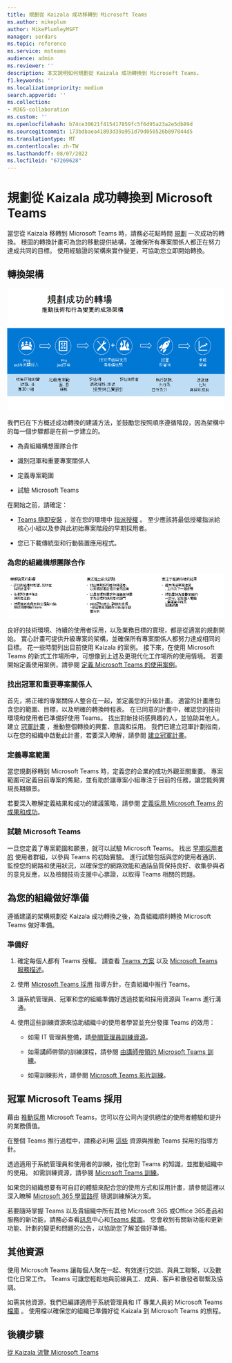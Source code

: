 ```yaml
---
title: 規劃從 Kaizala 成功移轉到 Microsoft Teams
ms.author: mikeplum
author: MikePlumleyMSFT
manager: serdars
ms.topic: reference
ms.service: msteams
audience: admin
ms.reviewer: ''
description: 本文說明如何規劃從 Kaizala 成功轉換到 Microsoft Teams。
f1.keywords: ''
ms.localizationpriority: medium
search.appverid: ''
ms.collection:
- M365-collaboration
ms.custom: ''
ms.openlocfilehash: b74ce30621f415417859fc5f6d95a23a2e5db89d
ms.sourcegitcommit: 173bdbaea41893d39a951d79d050526b897044d5
ms.translationtype: MT
ms.contentlocale: zh-TW
ms.lasthandoff: 08/07/2022
ms.locfileid: "67269628"
---
```

# <a name="planning-for-a-successful-transition-from-kaizala-to-microsoft-teams"></a>規劃從 Kaizala 成功轉換到 Microsoft Teams

當您從 Kaizala 移轉到 Microsoft Teams 時，請務必花點時間 [規劃](/microsoftteams/deploy-enterprise-setup?tabs=ChatTeamsChannels#plan-your-deployment) 一次成功的轉換。 穩固的轉換計畫可為您的移動提供結構，並確保所有專案關係人都正在努力達成共同的目標。 使用經驗證的架構來實作變更，可協助您立即開始轉換。

## <a name="transition-framework"></a>轉換架構

![描繪轉場指導方針的影像](media/plan-for-successful-transition.png)

我們已在下方概述成功轉換的建議方法，並鼓勵您按照順序遵循階段，因為架構中的每一個步驟都是在前一步建立的。

- 為貴組織構想團隊合作

- 識別冠軍和重要專案關係人

- 定義專案範圍

- 試驗 Microsoft Teams

在開始之前，請確定：

- [Teams 隨即安裝](/microsoftteams/get-clients) ，並在您的環境中 [指派授權](/office365/servicedescriptions/teams-service-description) 。 至少應該將最低授權指派給核心小組以及參與此初始專案階段的早期採用者。

- 您已下載傳統型和行動裝置應用程式。

### <a name="envision-teamwork-for-your-organization"></a>為您的組織構想團隊合作

![描述其他轉場指引的影像](media/kaizala-framework-guidance.png)

良好的技術環境、持續的使用者採用，以及業務目標的實現，都是從適當的規劃開始。 實心計畫可提供升級專案的架構，並確保所有專案關係人都努力達成相同的目標。 花一些時間列出目前使用 Kaizala 的案例。 接下來，在使用 Microsoft Teams 的新式工作場所中，可想像到上述及更現代化工作場所的使用情境。 若要開始定義使用案例，請參閱 [定義 Microsoft Teams 的使用案例](/microsoftteams/teams-adoption-define-usage-scenarios)。

### <a name="identify-champions-and-critical-stakeholders"></a>找出冠軍和重要專案關係人

首先，將正確的專案關係人整合在一起，並定義您的升級計畫。 適當的計畫應包含您的範圍、目標，以及明確的轉換時程表。 在已同意的計畫中，確認您的技術環境和使用者已準備好使用 Teams。 找出對新技術感興趣的人，並協助其他人。 建立 [冠軍計畫](/microsoftteams/teams-adoption-create-champions-program) ，推動整個轉換的興奮、意識和採用。 我們已建立冠軍計劃指南，以在您的組織中啟動此計畫，若要深入瞭解，請參閱 [建立冠軍計畫](https://view.officeapps.live.com/op/view.aspx?src=https://fto365dev.blob.core.windows.net:443/media/Default/DocResources/Adoption/Build_Champions_Program_Guide.pptx)。

### <a name="define-your-project-scope"></a>定義專案範圍

當您規劃移轉到 Microsoft Teams 時，定義您的企業的成功外觀至關重要。  專案範圍可定義目前專案的焦點，並有助於讓專案小組專注于目前的任務，讓您能夠實現長期願景。

若要深入瞭解定義結果和成功的建議策略，請參閱 [定義採用 Microsoft Teams 的成果和成功](/microsoftteams/teams-adoption-define-outcomes)。

### <a name="pilot-microsoft-teams"></a>試驗 Microsoft Teams

一旦您定義了專案範圍和願景，就可以試驗 Microsoft Teams。 找出 [早期採用者的](/microsoftteams/teams-adoption-onboard-early-adopters) 使用者群組，以參與 Teams 的初始實驗。 進行試驗包括與您的使用者通訊、監控您的網路和使用狀況，以確保您的網路效能和通話品質保持良好、收集參與者的意見反應，以及檢閱技術支援中心票證，以取得 Teams 相關的問題。

## <a name="prepare-your-organization"></a>為您的組織做好準備

遵循建議的架構規劃從 Kaizala 成功轉換之後，為貴組織順利轉換 Microsoft Teams 做好準備。

### <a name="get-ready"></a>準備好

 1. 確定每個人都有 Teams 授權。 請查看 [Teams 方案](https://www.microsoft.com/microsoft-teams/compare-microsoft-teams-options?activetab=pivot%3aprimaryr1) 以及 [Microsoft Teams 服務描述](/office365/servicedescriptions/teams-service-description)。

 2. 使用 [Microsoft Teams 採用](https://adoption.microsoft.com/microsoft-teams/#get-started) 指導方針，在貴組織中推行 Teams。

 3. 讓系統管理員、冠軍和您的組織準備好透過技能和採用資源與 Teams 進行溝通。  

 4. 使用這些訓練資源來協助組織中的使用者學習並充分發揮 Teams 的效用：

    - 如需 IT 管理員整備，請[參閱管理員訓練資源](/microsoftteams/itadmin-readiness)。

    - 如需講師帶領的訓練課程，請參閱 [由講師帶領的 Microsoft Teams 訓練](/microsoftteams/instructor-led-training-teams-landing-page)。
  
    - 如需訓練影片，請參閱 [Microsoft Teams 影片訓練](https://support.microsoft.com/office/microsoft-teams-video-training-4f108e54-240b-4351-8084-b1089f0d21d7?ui=en-us&rs=en-us&ad=us)。

## <a name="champion-microsoft-teams-adoption"></a>冠軍 Microsoft Teams 採用

藉由 [推動採用](/microsoftteams/teams-adoption-get-started) Microsoft Teams，您可以在公司內提供絕佳的使用者體驗和提升的業務價值。

在整個 Teams 推行過程中，請務必利用 [這些](/microsoftteams/adopt-microsoft-teams-landing-page) 資源與推動 Teams 採用的指導方針。

透過適用于系統管理員和使用者的訓練，強化您對 Teams 的知識，並推動組織中的使用。 如需訓練資源，請參閱 [Microsoft Teams 訓練](/microsoftteams/training-microsoft-teams-landing-page)。

如果您的組織想要有可自訂的體驗來配合您的使用方式和採用計畫，請參閱這裡以深入瞭解 [Microsoft 365 學習路徑](https://adoption.microsoft.com/microsoft-365-learning-pathways/) 隨選訓練解決方案。

若要隨時掌握 Teams 以及貴組織中所有其他 Microsoft 365 或Office 365產品和服務的新功能，請務必查看[訊息](https://admin.microsoft.com/AdminPortal/Home?ref=/MessageCenter)中心和[Teams 藍圖](https://www.microsoft.com/microsoft-365/roadmap?rtc=2&filters=Microsoft%20Teams)。 您會收到有關新功能和更新功能、計劃的變更和問題的公告，以協助您了解並做好準備。

## <a name="additional-resources"></a>其他資源

使用 Microsoft Teams 讓每個人聚在一起、有效進行交談、與員工聯繫，以及數位化日常工作。 Teams 可讓您輕鬆地與前線員工、成員、客戶和散發者聯繫及協調。

如需其他資源，我們已編譯適用于系統管理員和 IT 專業人員的 Microsoft Teams [檔庫](/microsoftteams/) 。 使用檔以確保您的組織已準備好從 Kaizala 到 Microsoft Teams 的旅程。

## <a name="next-steps"></a>後續步驟

<a name="ControlSyncThroughput"> </a>

[從 Kaizala 流覽 Microsoft Teams](/MicrosoftTeams/navigate-teams)
